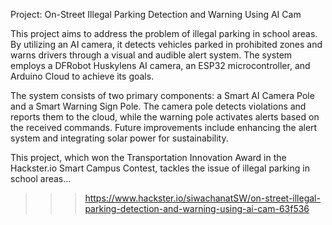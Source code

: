 Project: On-Street Illegal Parking Detection and Warning Using AI Cam

This project aims to address the problem of illegal parking in school areas. By utilizing an AI camera, it detects vehicles parked in prohibited zones and warns drivers through a visual and audible alert system. The system employs a DFRobot Huskylens AI camera, an ESP32 microcontroller, and Arduino Cloud to achieve its goals.

The system consists of two primary components: a Smart AI Camera Pole and a Smart Warning Sign Pole. The camera pole detects violations and reports them to the cloud, while the warning pole activates alerts based on the received commands. Future improvements include enhancing the alert system and integrating solar power for sustainability.

This project, which won the Transportation Innovation Award in the Hackster.io Smart Campus Contest, tackles the issue of illegal parking in school areas...
>>> https://www.hackster.io/siwachanatSW/on-street-illegal-parking-detection-and-warning-using-ai-cam-63f536
